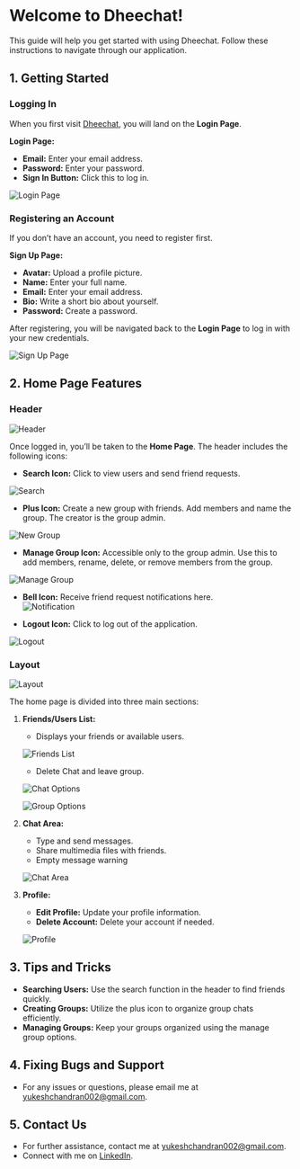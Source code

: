 # Welcome to Dheechat!

This guide will help you get started with using Dheechat. Follow these instructions to navigate through our application.

## 1. Getting Started

### Logging In

When you first visit [Dheechat](https://dheechat.netlify.app/), you will land on the **Login Page**. 

**Login Page:**
- **Email:** Enter your email address.
- **Password:** Enter your password.
- **Sign In Button:** Click this to log in.

![Login Page](./public/login.png)

### Registering an Account

If you don’t have an account, you need to register first.

**Sign Up Page:**
- **Avatar:** Upload a profile picture.
- **Name:** Enter your full name.
- **Email:** Enter your email address.
- **Bio:** Write a short bio about yourself.
- **Password:** Create a password.

After registering, you will be navigated back to the **Login Page** to log in with your new credentials.

![Sign Up Page](./public/signup.png)

## 2. Home Page Features

### Header  

![Header](./public/header.png)  

Once logged in, you’ll be taken to the **Home Page**. The header includes the following icons:

- **Search Icon:** Click to view users and send friend requests.  

![Search](./public/search.png)
- **Plus Icon:** Create a new group with friends. Add members and name the group. The creator is the group admin.  

![New Group](./public/newgroup.png)  

- **Manage Group Icon:** Accessible only to the group admin. Use this to add members, rename, delete, or remove members from the group.  

![Manage Group](./public/managegroup.png)   

- **Bell Icon:** Receive friend request notifications here.  
![Notification](./public/notification.png)   

- **Logout Icon:** Click to log out of the application.  

![Logout](./public/logout.png)  

### Layout  
![Layout](./public/Applayout.png)

The home page is divided into three main sections:

1. **Friends/Users List:**
   - Displays your friends or available users.

   ![Friends List](./public/chatlistnotifi.png)

  
   - Delete Chat and leave group.

   ![Chat Options](./public/Delete%20Chat.png)

   ![Group  Options](./public/Leave%20Group.png)
2. **Chat Area:**
   - Type and send messages.
   - Share multimedia files with friends.
   - Empty message warning

   ![Chat Area](./public//message.png)

3. **Profile:**
   - **Edit Profile:** Update your profile information.
   - **Delete Account:** Delete your account if needed.

   ![Profile](./public/profile.png)

## 3. Tips and Tricks

- **Searching Users:** Use the search function in the header to find friends quickly.
- **Creating Groups:** Utilize the plus icon to organize group chats efficiently.
- **Managing Groups:** Keep your groups organized using the manage group options.

## 4. Fixing Bugs and Support

- For any issues or questions, please email me at [yukeshchandran002@gmail.com](mailto:yukeshchandran002@gmail.com).

## 5. Contact Us

- For further assistance, contact me at [yukeshchandran002@gmail.com](mailto:yukeshchandran002@gmail.com).
- Connect with me on [LinkedIn](https://www.linkedin.com/in/yukesh-chandran/).

